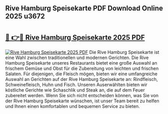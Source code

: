 ## Rive Hamburg Speisekarte PDF Download Online 2025 u3672

# <h2><a href="http://gc7gszx.nevu.top/?p=Rive+Hamburg+Speisekarte">🔗 👉🔴 Rive Hamburg Speisekarte 2025 PDF</a></h2>

[![Rive Hamburg Speisekarte 2025 PDF](https://i.imgur.com/dBaPXMq.png)](http://gc7gszx.nevu.top/?p=Rive+Hamburg+Speisekarte)
Die Rive Hamburg Speisekarte ist eine Wahl zwischen traditionellen und modernen Gerichten. Die Rive Hamburg Speisekarte unseres Restaurants bietet eine große Auswahl an frischem Gemüse und Obst für die Zubereitung von leichten und frischen Salaten. Für diejenigen, die Fleisch mögen, bieten wir eine umfangreiche Auswahl an Gerichten auf der Rive Hamburg Speisekarte an: Rindfleisch, Schweinefleisch, Huhn und Fisch. Unseren Auserwählten bieten wir köstliche Gerichte wie Schaschlik und Steak an, die auf dem Feuer zubereitet werden. Wenn Sie sich nicht entscheiden können, was Sie von der Rive Hamburg Speisekarte wünschen, ist unser Team bereit zu helfen und Ihnen einen komfortablen und bequemen Service zu bieten.
